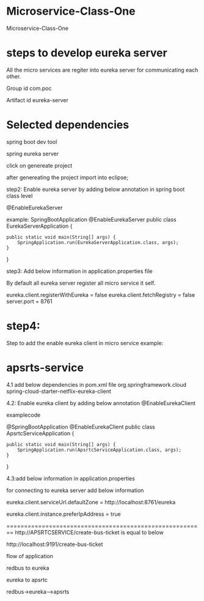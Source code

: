 # Microservice-Class-One
Microservice-Class-One



steps to develop eureka server
==============================

All the micro services are regiter into eureka server for communicating each other.

Group id
com.poc


Artifact id
eureka-server

Selected dependencies
=========================
spring boot dev tool

spring eureka server

click on genereate project

after genereating the project import into eclipse;



step2:
Enable eureka server by adding below annotation in spring boot class level



@EnableEurekaServer

example:
SpringBootApplication
@EnableEurekaServer
public class EurekaServerApplication {

	public static void main(String[] args) {
		SpringApplication.run(EurekaServerApplication.class, args);
	}

}

step3:
Add below information in application.properties file

By default all eureka server register all micro service it self.



eureka.client.registerWithEureka = false
eureka.client.fetchRegistry = false
server.port = 8761


step4:
======

Step to add the enable eureka client in micro service
example:


apsrts-service
=============
4.1 add below dependencies in pom.xml file
<dependency>
			<groupId>org.springframework.cloud</groupId>
			<artifactId>spring-cloud-starter-netflix-eureka-client</artifactId>
		</dependency>
		
		
		
		
4.2: Enable eureka client by adding below annotation
     @EnableEurekaClient
	 
	 
	 
examplecode




@SpringBootApplication
@EnableEurekaClient
public class ApsrtcServiceApplication {

	public static void main(String[] args) {
		SpringApplication.run(ApsrtcServiceApplication.class, args);
	}

}





4.3:add below information in application.properties

for connecting to eureka server add below information




eureka.client.serviceUrl.defaultZone  = http://localhost:8761/eureka


eureka.client.instance.preferIpAddress = true


========================================================
http://APSRTCSERVICE/create-bus-ticket is equal to below

http://localhost:9191/create-bus-ticket


flow of application

redbus to eureka

eureka to apsrtc

redbus->eureka-->apsrts
